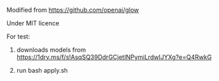 


Modified from https://github.com/openai/glow

Under MIT licence



For test:

1. downloads models from https://1drv.ms/f/s!AsqSQ39DdrGCjetINPymiLrdwIJYXg?e=Q4RwkG

2. run bash apply.sh


